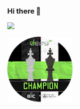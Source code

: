### Hi there 👋
<p style="display:inline;">
  <img src="https://api.vaunt.dev/v1/github/entities/VeerViswajit/achievements?format=svg&limit=3" width="350" />
</p>

<p tyle="display:inline;">
    <img src="https://github.com/ojasaklechayt/ojasaklechayt/blob/1ac15979b7b0b0efd55e89a963aacc10a0c53df7/5-modified.png" width="150"/>
</p>


<!--
**VeerViswajit/VeerViswajit** is a ✨ _special_ ✨ repository because its `README.md` (this file) appears on your GitHub profile.

Here are some ideas to get you started:

- 🔭 I’m currently working on ...
- 🌱 I’m currently learning ...
- 👯 I’m looking to collaborate on ...
- 🤔 I’m looking for help with ...
- 💬 Ask me about ...
- 📫 How to reach me: ...
- 😄 Pronouns: ...
- ⚡ Fun fact: ...
-->
